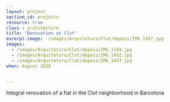 ```yaml
---
layout: project
section_id: projects
resource: true
class : architecture
title: "Renovation at Clot"
excerpt-image:  /images/Arquitetura/Clot/depois/IMG_1457.jpg
images:
  - /images/Arquitetura/Clot/depois/IMG_1184.jpg
  - /images/Arquitetura/Clot/depois/IMG_1452.jpg
  - /images/Arquitetura/Clot/depois/IMG_1457.jpg
when: August 2020


---
```


Integral renovation of a flat in the Clot neighborhood in Barcelona
